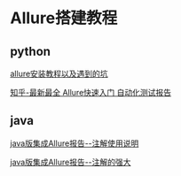 # Allure搭建教程


## python
[allure安装教程以及遇到的坑](https://www.cnblogs.com/Zhan-W/p/13132397.html)

[知乎-最新最全 Allure快速入门 自动化测试报告](https://zhuanlan.zhihu.com/p/500047848)

## java
[java版集成Allure报告--注解使用说明](https://www.cnblogs.com/CodingTest/p/13755741.html)

[java版集成Allure报告--注解的强大](https://www.jianshu.com/p/30086dcb4973)

[](https://www.cnblogs.com/seamy/p/15654691.html)